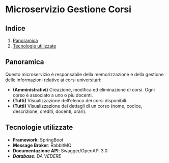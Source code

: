# **Microservizio Gestione Corsi**

## Indice
1. [Panoramica](#panoramica)
2. [Tecnologie utilizzate](#tecnologie-utilizzate)

## Panoramica
Questo microservizio è responsabile della memorizzazione e della gestione delle informazioni relative ai corsi universitari:
- **(Amministrativi)** Creazione, modifica ed eliminazione di corsi. Ogni corso è associato a uno o più docenti.
- **(Tutti)** Visualizzazione dell'elenco dei corsi disponibili.
- **(Tutti)** Visualizzazione dei dettagli di un corso (nome, codice, descrizione, crediti, docenti, orari).

## Tecnologie utilizzate
- **Framework**: SpringBoot
- **Message Broker**: RabbitMQ
- **Documentazione API**: Swagger/OpenAPI 3.0
- *__Database__: DA VEDERE*
